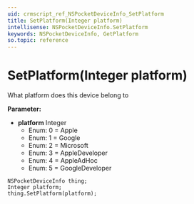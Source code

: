 ```yaml
---
uid: crmscript_ref_NSPocketDeviceInfo_SetPlatform
title: SetPlatform(Integer platform)
intellisense: NSPocketDeviceInfo.SetPlatform
keywords: NSPocketDeviceInfo, GetPlatform
so.topic: reference
---
```


# SetPlatform(Integer platform)

What platform does this device belong to

**Parameter:** 
 - **platform** Integer
     - Enum: 0 = Apple 
     - Enum: 1 = Google 
     - Enum: 2 = Microsoft 
     - Enum: 3 = AppleDeveloper 
     - Enum: 4 = AppleAdHoc 
     - Enum: 5 = GoogleDeveloper 

```crmscript
NSPocketDeviceInfo thing;
Integer platform;
thing.SetPlatform(platform);
```

